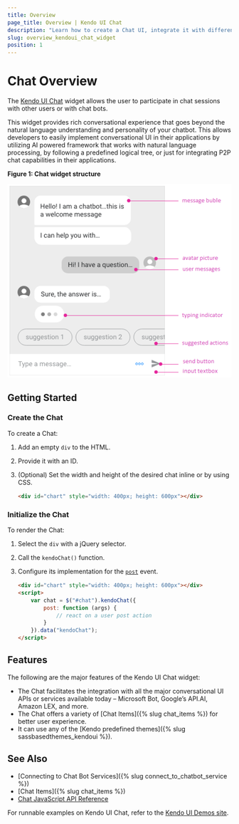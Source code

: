 ```yaml
---
title: Overview
page_title: Overview | Kendo UI Chat
description: "Learn how to create a Chat UI, integrate it with different frameworks and configure its templates."
slug: overview_kendoui_chat_widget
position: 1
---
```


# Chat Overview

The [Kendo UI Chat](http://demos.telerik.com/kendo-ui/chat/index) widget allows the user to participate in chat sessions with other users or with chat bots.

This widget provides rich conversational experience that goes beyond the natural language understanding and personality of your chatbot. This allows developers to easily implement conversational UI in their applications by utilizing AI powered framework that works with natural language processing, by following a predefined logical tree, or just for integrating P2P chat capabilities in their applications.

 **Figure 1: Chat widget structure**

![Template of the MediaPlayer](images/chat-structure-no-toolbar.png)

## Getting Started

### Create the Chat

To create a Chat:

1. Add an empty `div` to the HTML.
1. Provide it with an ID.
1. (Optional) Set the width and height of the desired chat inline or by using CSS.

	```html
	<div id="chart" style="width: 400px; height: 600px"></div>
	```

### Initialize the Chat

To render the Chat:

1. Select the `div` with a jQuery selector.
1. Call the `kendoChat()` function.
1. Configure its implementation for the [`post`](/api/javascript/ui/chat/events/post) event.

	```html
	<div id="chart" style="width: 400px; height: 600px"></div>
	<script>
		var chat = $("#chat").kendoChat({
			post: function (args) {
				// react on a user post action
			}
		}).data("kendoChat");
	</script>
	```

## Features

The following are the major features of the Kendo UI Chat widget:

* The Chat facilitates the integration with all the major conversational UI APIs or services available today – Microsoft Bot, Google’s API.AI, Amazon LEX, and more.
* The Chat offers a variety of [Chat Items]({% slug chat_items %}) for better user experience.
* It can use any of the [Kendo predefined themes]({% slug sassbasedthemes_kendoui %}).

## See Also

* [Connecting to Chat Bot Services]({% slug connect_to_chatbot_service %})
* [Chat Items]({% slug chat_items %})
* [Chat JavaScript API Reference](/api/javascript/ui/chat)

For runnable examples on Kendo UI Chat, refer to the [Kendo UI Demos site](http://demos.telerik.com/kendo-ui/chat/index).

